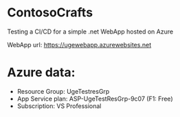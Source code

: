 # ContosoCrafts
Testing a CI/CD for a simple .net WebApp hosted on Azure

WebApp url: https://ugewebapp.azurewebsites.net

# Azure data:
- Resource Group: UgeTestresGrp
- App Service plan: ASP-UgeTestResGrp-9c07 (F1: Free)
- Subscription: VS Professional
